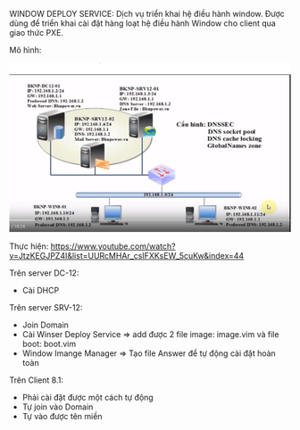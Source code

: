 WINDOW DEPLOY SERVICE: Dịch vụ triển khai hệ điều hành window. Được dùng để triển khai cài đặt hàng loạt hệ điều hành Window cho client qua giao thức PXE. 

Mô hình: 

![](image/WDS.PNG)

Thực hiện: https://www.youtube.com/watch?v=JtzKEGJPZ4I&list=UURcMHAr_csIFXKsEW_5cuKw&index=44

Trên server DC-12: 
+ Cài DHCP

Trên server SRV-12: 
+ Join Domain
+ Cài Winser Deploy Service => add được 2 file image: image.vim và file boot: boot.vim
+ Window Imange Manager => Tạo file Answer để tự động cài đặt hoàn toàn

Trên Client 8.1:

+ Phải cài đặt được một cách tự động
+ Tự join vào Domain
+ Tự vào được tên miền

